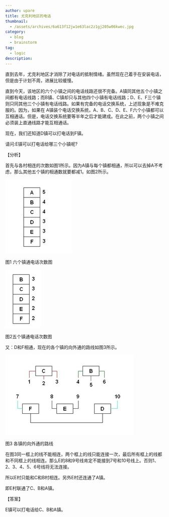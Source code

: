```yaml
---
author: upare
title: 尤克利地区的电话
thumbnail:
  - /assets/archives/6a613f12jw1e63lac2z1gj205w06kwec.jpg
category:
  - blog
  - brainstorm
tag:
  - logic
description: 
---
```

直到去年，尤克利地区才消除了对电话的抵制情绪。虽然现在己着手在安装电话，但是由于计划不周，进展比较缓慢。

直到今天，该地区的六个小镇之间的电话线路还很不完备。A镇同其他五个小镇之间都有电话线路；而B镇、C镇却只与其他四个小镇有电话线路；D、E、F三个镇则只同其他三个小镇有电话线路。如果有完备的电话交换系统，上述现象是不难克服的。因为，如果在 A镇装个电话交换系统，A、B、C、D、E、F六个小镇都可以互相通话。但是，电话交换系统要等半年之后才能建成。在此之前，两个小镇之间必须装上直通线路才能互相通话。

现在，我们还知道D镇可以打电话到F镇。

请问:E镇可以打电话给哪三个小镇呢?

【分析】

首先与各村相连的次数如图1所示。因为A镇与每个镇都相通，所以可以去掉A不考虑，那么其他五个镇的相通数就要都减1。如图2所示。

![](/assets/archives/6a613f12jw1e63lac2z1gj205w06kwec.jpg)

图1 六个镇通电话次数图

![](/assets/archives/6a613f12jw1e63lacf61nj2036056dfo.jpg)

图2五个镇通电话次数图

又：D和F相通，现在的各个镇的向外通的路线如图3所示。

![](/assets/archives/6a613f12jw1e63laddkizj20bb073dfu.jpg)

图3 各镇的向外通的路线

在图3同一框上的线不能相连，两个框上的线只能连接一次，最后所有框上的线都和不同框上的线相连。那么E的8和9号线肯定不能接到7号和10号线上。否则1、2、3、4、5、6号线将无法连接。

所以E村只能和C和B村相连。另外E村还连通了A镇。

即E村联通了C、B和A镇。

【答案】

E镇可以打电话给C、B和A镇。